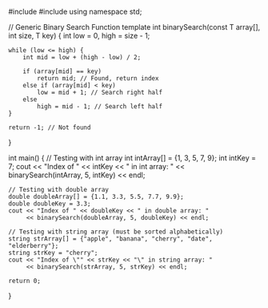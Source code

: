 #include <iostream>
#include <string>
using namespace std;

// Generic Binary Search Function
template <typename T>
int binarySearch(const T array[], int size, T key) {
    int low = 0, high = size - 1;
    
    while (low <= high) {
        int mid = low + (high - low) / 2;
        
        if (array[mid] == key)
            return mid; // Found, return index
        else if (array[mid] < key)
            low = mid + 1; // Search right half
        else
            high = mid - 1; // Search left half
    }
    
    return -1; // Not found
}

int main() {
    // Testing with int array
    int intArray[] = {1, 3, 5, 7, 9};
    int intKey = 7;
    cout << "Index of " << intKey << " in int array: " 
         << binarySearch(intArray, 5, intKey) << endl;

    // Testing with double array
    double doubleArray[] = {1.1, 3.3, 5.5, 7.7, 9.9};
    double doubleKey = 3.3;
    cout << "Index of " << doubleKey << " in double array: " 
         << binarySearch(doubleArray, 5, doubleKey) << endl;

    // Testing with string array (must be sorted alphabetically)
    string strArray[] = {"apple", "banana", "cherry", "date", "elderberry"};
    string strKey = "cherry";
    cout << "Index of \"" << strKey << "\" in string array: " 
         << binarySearch(strArray, 5, strKey) << endl;

    return 0;
}
